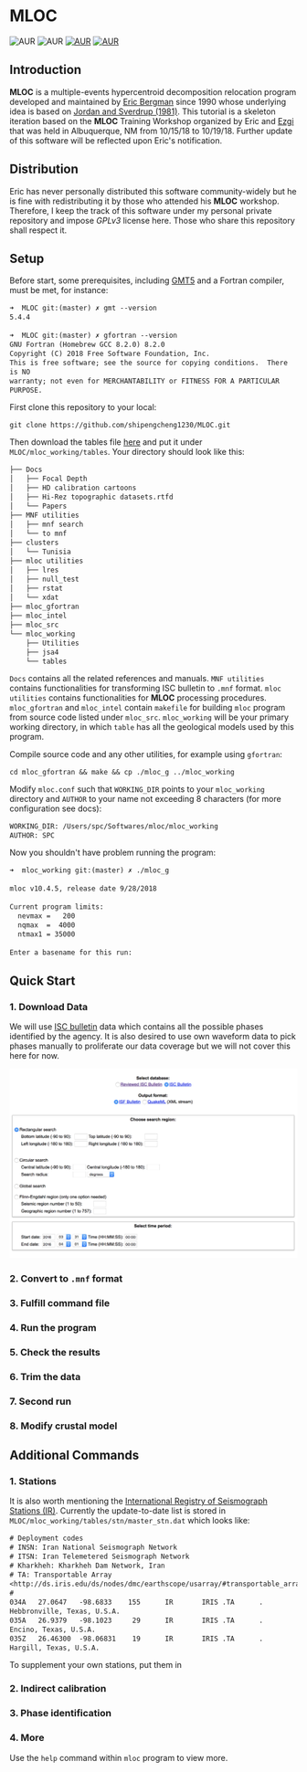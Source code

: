 # MLOC

![AUR](https://img.shields.io/badge/version-v10.4.5-brightgreen.svg)
![AUR](https://img.shields.io/badge/release-10%2F15%2F2018-orange.svg)
[![AUR](https://img.shields.io/badge/license-GPLv3-blue.svg)](https://www.gnu.org/licenses/quick-guide-gplv3.en.html)
[![AUR](https://img.shields.io/badge/Docs-latest-48C9B0.svg)](https://github.com/shipengcheng1230/MLOC/tree/master/Docs)


## Introduction

**MLOC** is a multiple-events hypercentroid decomposition relocation program developed and maintained by [Eric Bergman](https://www.researchgate.net/profile/Eric_Bergman2) since 1990 whose underlying idea is based on [Jordan and Sverdrup (1981)](https://pubs.geoscienceworld.org/ssa/bssa/article-abstract/71/4/1105/102070/teleseismic-location-techniques-and-their). This tutorial is a skeleton iteration based on the **MLOC** Training Workshop organized by Eric and [Ezgi](https://inside.mines.edu/~ekarasoz/) that was held in Albuquerque, NM from 10/15/18 to 10/19/18. Further update of this software will be reflected upon Eric's notification.

## Distribution

Eric has never personally distributed this software community-widely but he is fine with redistributing it by those who attended his **MLOC** workshop. Therefore, I keep the track of this software under my personal private repository and impose *GPLv3* license here. Those who share this repository shall respect it. 

## Setup

Before start, some prerequisites, including [GMT5](http://gmt.soest.hawaii.edu/projects/gmt) and a Fortran compiler, must be met, for instance:

```console
➜  MLOC git:(master) ✗ gmt --version
5.4.4

➜  MLOC git:(master) ✗ gfortran --version
GNU Fortran (Homebrew GCC 8.2.0) 8.2.0
Copyright (C) 2018 Free Software Foundation, Inc.
This is free software; see the source for copying conditions.  There is NO
warranty; not even for MERCHANTABILITY or FITNESS FOR A PARTICULAR PURPOSE.
```

First clone this repository to your local:

```Shell
git clone https://github.com/shipengcheng1230/MLOC.git
```

Then download the tables file [here](https://drive.google.com/drive/folders/15Vr0Gi_0WSK73DNHGmBA49EgFkn84YZl?usp=sharing) and put it under `MLOC/mloc_working/tables`. Your directory should look like this:

```console
├── Docs
│   ├── Focal Depth
│   ├── HD calibration cartoons
│   ├── Hi-Rez topographic datasets.rtfd
│   └── Papers
├── MNF utilities
│   ├── mnf search
│   └── to mnf
├── clusters
│   └── Tunisia
├── mloc utilities
│   ├── lres
│   ├── null_test
│   ├── rstat
│   └── xdat
├── mloc_gfortran
├── mloc_intel
├── mloc_src
└── mloc_working
    ├── Utilities
    ├── jsa4
    └── tables
```

`Docs` contains all the related references and manuals. `MNF utilities` contains functionalities for transforming ISC bulletin to `.mnf` format. `mloc utilities` contains functionalities for **MLOC** processing procedures. `mloc_gfortran` and `mloc_intel` contain `makefile` for building `mloc` program from source code listed under `mloc_src`. `mloc_working` will be your primary working directory, in which `table` has all the geological models used by this program.

Compile source code and any other utilities, for example using `gfortran`:

```Shell
cd mloc_gfortran && make && cp ./mloc_g ../mloc_working
```

Modify `mloc.conf` such that `WORKING_DIR` points to your `mloc_working` directory and `AUTHOR` to your name not exceeding 8 characters (for more configuration see docs):

```
WORKING_DIR: /Users/spc/Softwares/mloc/mloc_working
AUTHOR: SPC
```

Now you shouldn't have problem running the program:

```console
➜  mloc_working git:(master) ✗ ./mloc_g 

mloc v10.4.5, release date 9/28/2018                                            

Current program limits: 
  nevmax =   200
  nqmax  =  4000
  ntmax1 = 35000

Enter a basename for this run: 
```

## Quick Start

### 1. Download Data

We will use [ISC bulletin](http://www.isc.ac.uk/iscbulletin/search/bulletin/) data which contains all the possible phases identified by the agency. It is also desired to use own waveform data to pick phases manually to proliferate our data coverage but we will not cover this here for now.

![ISC Search](https://github.com/shipengcheng1230/MLOC/blob/master/RDfigures/ISC_Search.png)

### 2. Convert to `.mnf` format

### 3. Fulfill command file

### 4. Run the program

### 5. Check the results

### 6. Trim the data

### 7. Second run

### 8. Modify crustal model


## Additional Commands

### 1. Stations
It is also worth mentioning the [International Registry of Seismograph Stations (IR)](http://www.isc.ac.uk/registries/). Currently the update-to-date list is stored in `MLOC/mloc_working/tables/stn/master_stn.dat` which looks like:

```
# Deployment codes
# INSN: Iran National Seismograph Network
# ITSN: Iran Telemetered Seismograph Network
# Kharkheh: Kharkheh Dam Network, Iran
# TA: Transportable Array <http://ds.iris.edu/ds/nodes/dmc/earthscope/usarray/#transportable_array>
#
034A   27.0647   -98.6833    155      IR       IRIS .TA      .                   Hebbronville, Texas, U.S.A.
035A   26.9379   -98.1023     29      IR       IRIS .TA      .                   Encino, Texas, U.S.A.
035Z   26.46300  -98.06831    19      IR       IRIS .TA      .                   Hargill, Texas, U.S.A.
```

To supplement your own stations, put them in 

### 2. Indirect calibration

### 3. Phase identification

### 4. More

Use the `help` command within `mloc` program to view more.
